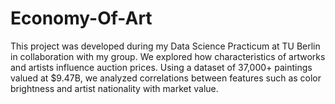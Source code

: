 # Economy-Of-Art
This project was developed during my Data Science Practicum at TU Berlin in collaboration with my group. We explored how characteristics of artworks and artists influence auction prices. Using a dataset of 37,000+ paintings valued at $9.47B, we analyzed correlations between features such as color brightness and artist nationality with market value.
